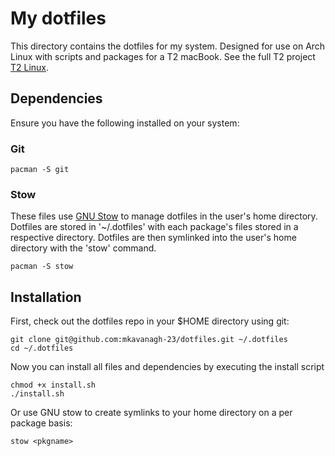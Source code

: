 # My dotfiles

This directory contains the dotfiles for my system. 
Designed for use on Arch Linux with scripts and packages for a T2 macBook. See the full T2 project [T2 Linux](https://wiki.t2linux.org/).

## Dependencies

Ensure you have the following installed on your system:

### Git

```
pacman -S git
```

### Stow

These files use [GNU Stow](https://www.gnu.org/software/stow/) to manage dotfiles in the user's home directory. Dotfiles are stored in '~/.dotfiles' with each package's files stored in a respective directory. Dotfiles are then symlinked into the user's home directory with the 'stow' command.

```
pacman -S stow
```

## Installation

First, check out the dotfiles repo in your $HOME directory using git:

```
git clone git@github.com:mkavanagh-23/dotfiles.git ~/.dotfiles
cd ~/.dotfiles
```

Now you can install all files and dependencies by executing the install script

```
chmod +x install.sh 
./install.sh 
```

Or use GNU stow to create symlinks to your home directory on a per package basis:

```
stow <pkgname>
```
